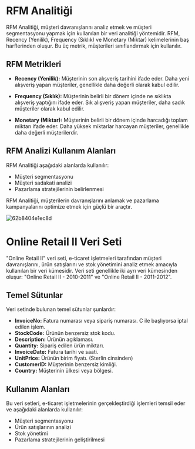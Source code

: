 # RFM Analitiği

RFM Analitiği, müşteri davranışlarını analiz etmek ve müşteri segmentasyonu yapmak için kullanılan bir veri analitiği yöntemidir. RFM, Recency (Yenilik), Frequency (Sıklık) ve Monetary (Miktar) kelimelerinin baş harflerinden oluşur. Bu üç metrik, müşterileri sınıflandırmak için kullanılır.

## RFM Metrikleri

- **Recency (Yenilik):** Müşterinin son alışveriş tarihini ifade eder. Daha yeni alışveriş yapan müşteriler, genellikle daha değerli olarak kabul edilir.

- **Frequency (Sıklık):** Müşterinin belirli bir dönem içinde ne sıklıkta alışveriş yaptığını ifade eder. Sık alışveriş yapan müşteriler, daha sadık müşteriler olarak kabul edilir.

- **Monetary (Miktar):** Müşterinin belirli bir dönem içinde harcadığı toplam miktarı ifade eder. Daha yüksek miktarlar harcayan müşteriler, genellikle daha değerli müşterilerdir.

## RFM Analizi Kullanım Alanları

RFM Analitiği aşağıdaki alanlarda kullanılır:

- Müşteri segmentasyonu
- Müşteri sadakati analizi
- Pazarlama stratejilerinin belirlenmesi

RFM Analitiği, müşterilerin davranışlarını anlamak ve pazarlama kampanyalarını optimize etmek için güçlü bir araçtır.


![62b8404e1ec8d](https://github.com/mbgdev/RFM_Analytics_online_retail_II/assets/57618903/9922ec4a-2251-4294-b17c-b1f661b7efc6)



# Online Retail II Veri Seti

"Online Retail II" veri seti, e-ticaret işletmeleri tarafından müşteri davranışlarını, ürün satışlarını ve stok yönetimini analiz etmek amacıyla kullanılan bir veri kümesidir. Veri seti genellikle iki ayrı veri kümesinden oluşur: "Online Retail II - 2010-2011" ve "Online Retail II - 2011-2012".

## Temel Sütunlar

Veri setinde bulunan temel sütunlar şunlardır:

- **InvoiceNo:** Fatura numarası veya sipariş numarası. C ile başlıyorsa iptal edilen işlem.
- **StockCode:** Ürünün benzersiz stok kodu.
- **Description:** Ürünün açıklaması.
- **Quantity:** Sipariş edilen ürün miktarı.
- **InvoiceDate:** Fatura tarihi ve saati.
- **UnitPrice:** Ürünün birim fiyatı. (Sterlin cinsinden)
- **CustomerID:** Müşterinin benzersiz kimliği.
- **Country:** Müşterinin ülkesi veya bölgesi.


## Kullanım Alanları

Bu veri setleri, e-ticaret işletmelerinin gerçekleştirdiği işlemleri temsil eder ve aşağıdaki alanlarda kullanılır:

- Müşteri segmentasyonu
- Ürün satışlarının analizi
- Stok yönetimi
- Pazarlama stratejilerinin geliştirilmesi


